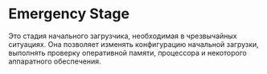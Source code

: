 # Emergency Stage

Это стадия начального загрузчика, необходимая в чрезвычайных ситуациях. Она позволяет изменять конфигурацию начальной
загрузки, выполнять проверку оперативной памяти, процессора и некоторого аппаратного обеспечения.
